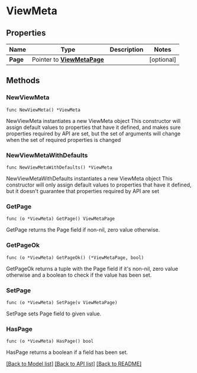 # ViewMeta

## Properties

Name | Type | Description | Notes
------------ | ------------- | ------------- | -------------
**Page** | Pointer to [**ViewMetaPage**](ViewMetaPage.md) |  | [optional] 

## Methods

### NewViewMeta

`func NewViewMeta() *ViewMeta`

NewViewMeta instantiates a new ViewMeta object
This constructor will assign default values to properties that have it defined,
and makes sure properties required by API are set, but the set of arguments
will change when the set of required properties is changed

### NewViewMetaWithDefaults

`func NewViewMetaWithDefaults() *ViewMeta`

NewViewMetaWithDefaults instantiates a new ViewMeta object
This constructor will only assign default values to properties that have it defined,
but it doesn't guarantee that properties required by API are set

### GetPage

`func (o *ViewMeta) GetPage() ViewMetaPage`

GetPage returns the Page field if non-nil, zero value otherwise.

### GetPageOk

`func (o *ViewMeta) GetPageOk() (*ViewMetaPage, bool)`

GetPageOk returns a tuple with the Page field if it's non-nil, zero value otherwise
and a boolean to check if the value has been set.

### SetPage

`func (o *ViewMeta) SetPage(v ViewMetaPage)`

SetPage sets Page field to given value.

### HasPage

`func (o *ViewMeta) HasPage() bool`

HasPage returns a boolean if a field has been set.


[[Back to Model list]](../README.md#documentation-for-models) [[Back to API list]](../README.md#documentation-for-api-endpoints) [[Back to README]](../README.md)


